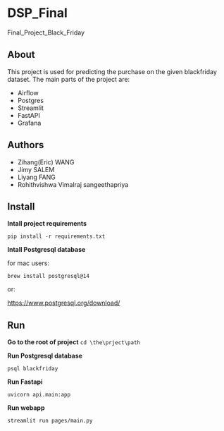# DSP_Final
Final_Project_Black_Friday
## About
This project is used for predicting the purchase on the given blackfriday dataset. The main parts of the project are:

* Airflow
* Postgres
* Streamlit
* FastAPI
* Grafana


## Authors
* Zihang(Eric) WANG
* Jimy SALEM
* Liyang FANG
* Rohithvishwa Vimalraj sangeethapriya

## Install
**Intall project requirements**

`pip install -r requirements.txt`

**Intall Postgresql database**

for mac users:

`brew install postgresql@14`

or:

https://www.postgresql.org/download/

## Run
**Go to the root of project**
`cd \the\prject\path`

**Run Postgresql database**

`psql blackfriday`

**Run Fastapi**

`uvicorn api.main:app`

**Run webapp**

`streamlit run pages/main.py`

